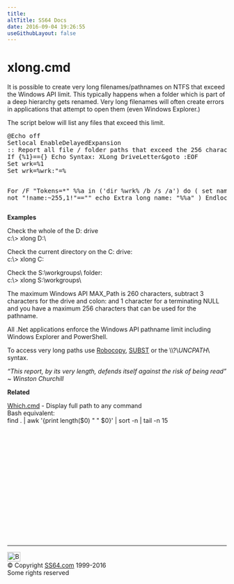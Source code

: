 ```yaml
---
title:
altTitle: SS64 Docs
date: 2016-09-04 19:26:55
useGithubLayout: false
---
```

<!-- #BeginLibraryItem "/Library/head_ntsyntax.lbi" --><!-- #EndLibraryItem --><h1>xlong.cmd</h1>
<p>It is possible to create very long filenames/pathnames on NTFS that exceed the Windows API  limit. This typically happens when a folder which is part of a deep hierarchy gets renamed. Very long filenames will often create errors in  applications that attempt to open them (even Windows Explorer.)</p>
<p> The script below will list any files that exceed this limit. </p>
<pre>@Echo off
Setlocal EnableDelayedExpansion
:: Report all file / folder paths that exceed the 256 character limit
If {%1}=={} Echo Syntax: XLong DriveLetter&amp;goto :EOF
Set wrk=%1
Set wrk=%wrk:"=%

For /F "Tokens=*" %%a in ('dir %wrk% /b /s /a') do (
 set name=%%a
 if not "!name:~255,1!"=="" echo Extra long name: "%%a"
)
Endlocal</pre>
<p><b>Examples</b>
</p><p>Check the whole of the D: drive<span class="code"><br>
c:\&gt; xlong D:\</span>
</p><p>Check the current directory on the C: drive<span class="code">:<br>
c:\&gt; xlong C:</span>
</p><p>Check the S:\workgroups\ folder:<span class="code"><br>
c:\&gt; xlong S:\workgroups\
</span>
</p><p>The maximum Windows API MAX_Path is <span class="code">260</span> characters, subtract <span class="code">3</span> characters for the drive and colon: and <span class="code">1</span> character for a terminating NULL and you have a maximum <span class="code">256</span> characters that can be used for the pathname.

</p><p>All .Net applications enforce the Windows API pathname limit including Windows Explorer and PowerShell. 
</p><p>To access very long paths use <a href="robocopy.html">Robocopy</a>, <a href="subst.html">SUBST</a> or the<span class="code"> \\?\<i>UNCPATH</i>\ </span>syntax.
</p><p class="quote"><i>“This report, by its very length, defends itself against the risk of being read” ~ Winston Churchill</i></p>
<p><b>Related</b></p><p><a href="syntax-which.html">Which.cmd</a> - Display full path to any command<br>
Bash equivalent:<br>
<span class="code">find . | awk '{print length($0) " " $0}' | sort -n | tail -n 15 </span>
<!-- #BeginLibraryItem "/Library/foot_nt.lbi" --></p><p>
<!-- windows300 -->
<ins class="adsbygoogle" style="display:inline-block;width:300px;height:250px" data-ad-client="ca-pub-6140977852749469" data-ad-slot="7649547908"></ins>
<script>
(adsbygoogle = window.adsbygoogle || []).push({});
</script></p>
<hr>
<div id="bl" class="footer"><a href="syntax-xlong.html#"><img src="../images/top.png" width="30" height="22" alt="Back to the Top"></a></div>
<div id="br" class="footer, tagline">© Copyright <a href="../index.html">SS64.com</a> 1999-2016<br>
Some rights reserved</div><!-- #EndLibraryItem -->

